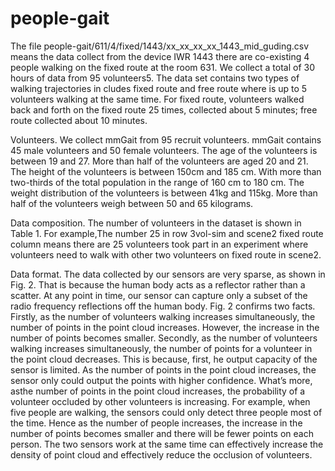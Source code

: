 # people-gait
The file people-gait/611/4/fixed/1443/xx_xx_xx_xx_1443_mid_guding.csv means the data collect from the device IWR 1443 there are co-existing 4 people walking on the fixed route at the room 631.
  We collect a total of 30 hours of data from 95 volunteers5. The data set contains two types of walking trajectories in cludes fixed route and free route where is up to 5 volunteers walking at the same time. For fixed route, volunteers walked back and forth on the fixed route 25 times, collected about 5 minutes; free route collected about 10 minutes.

  Volunteers. We collect mmGait from 95 recruit volunteers. mmGait contains 45 male volunteers and 50 female volunteers. The age of the volunteers is between 19 and 27. More than half of the volunteers are aged 20 and 21. The height of the volunteers is between 150cm and 185 cm. With more than two-thirds of the total population in the range of 160 cm to 180 cm. The weight distribution of the volunteers is between 41kg and 115kg. More than half of the volunteers weigh between 50 and 65 kilograms.

  Data composition. The number of volunteers in the dataset is shown in Table 1. For example,The number 25 in row 3vol-sim and scene2 fixed route column means there are 25 volunteers took part in an experiment where volunteers need to walk with other two volunteers on fixed route in scene2.
  
  Data format. The data collected by our sensors are very sparse, as shown in Fig. 2. That is because the human body acts as a reflector rather than a scatter. At any point in time, our sensor can capture only a subset of the radio frequency reflections off the human body. Fig. 2 confirms two facts. Firstly, as the number of volunteers walking increases simultaneously, the number of points in the point cloud increases. However, the increase in the number of points becomes smaller. Secondly, as the number of volunteers walking increases simultaneously, the number of points for a volunteer in the point cloud decreases. This is because, first, he output capacity of the sensor is limited. As the number of points in the point cloud increases, the sensor only could output the points with higher confidence. What’s more, asthe number of points in the point cloud increases, the probability of a volunteer occluded by other volunteers is increasing. For example, when five people are walking, the sensors could only detect three people most of the time. Hence as the number of people increases, the increase in the number of points becomes smaller and there will be fewer points on each person. The two sensors work at the same time can effectively increase the density of point cloud and effectively reduce the occlusion of volunteers.
